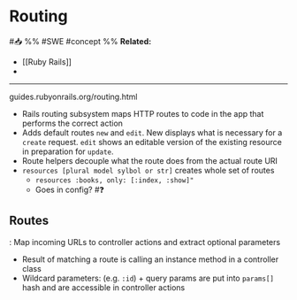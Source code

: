 # Routing
#📥 
%%
#SWE 
#concept
%%
**Related:**
-  [[Ruby Rails]]
-  

---

guides.rubyonrails.org/routing.html

- Rails routing subsystem maps HTTP routes to code in the app that performs the correct action
- Adds default routes `new` and `edit`. New displays what is necessary for a `create` request. `edit` shows an editable version of the existing resource in preparation for `update`.
- Route helpers decouple what the route does from the actual route URI
- `resources [plural model sylbol or str]` creates whole set of routes
	- `resources :books, only: [:index, :show]"`
	- Goes in config? #❓ 

## Routes
: Map incoming URLs to controller actions and extract optional parameters 
- Result of matching a route is calling an instance method in a controller class
- Wildcard parameters: (e.g. `:id`) + query params are put into `params[]` hash and are accessible in controller actions